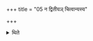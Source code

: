 +++
title = "05 न द्वितीयञ् चित्वान्यस्य"

+++

<details><summary>थिते</summary>

न द्वितीयं चित्वान्यस्य स्त्रियमुपेयात् । न तृतीयं चित्वा काञ्चन । भार्यां वोपेयात् ५
</details>
